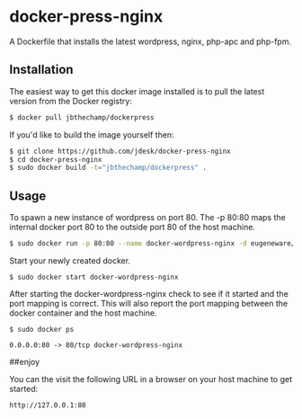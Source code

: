 # docker-press-nginx

A Dockerfile that installs the latest wordpress, nginx, php-apc and php-fpm.

## Installation

The easiest way to get this docker image installed is to pull the latest version
from the Docker registry:

```bash
$ docker pull jbthechamp/dockerpress
```

If you'd like to build the image yourself then:

```bash
$ git clone https://github.com/jdesk/docker-press-nginx
$ cd docker-press-nginx
$ sudo docker build -t="jbthechamp/dockerpress" .
```

## Usage

To spawn a new instance of wordpress on port 80.  The -p 80:80 maps the internal docker port 80 to the outside port 80 of the host machine.

```bash
$ sudo docker run -p 80:80 --name docker-wordpress-nginx -d eugeneware/docker-wordpress-nginx
```

Start your newly created docker.

```
$ sudo docker start docker-wordpress-nginx
```

After starting the docker-wordpress-nginx check to see if it started and the port mapping is correct.  This will also report the port mapping between the docker container and the host machine.

```
$ sudo docker ps

0.0.0.0:80 -> 80/tcp docker-wordpress-nginx
```
##enjoy

You can the visit the following URL in a browser on your host machine to get started:

```
http://127.0.0.1:80
```
